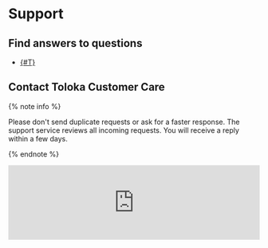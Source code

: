 # Support

## Find answers to questions

- [{#T}](./troubleshooting.md)

## Contact Toloka Customer Care

{% note info %}

Please don't send duplicate requests or ask for a faster response. The support service reviews all incoming requests. You will receive a reply within a few days.

{% endnote %}

<iframe width="100%" frameborder="0" src="https://forms.yandex.com/surveys/13464611.aae9597a9c66c630f2b7810fbddb942128830095/?lang=en&iframe=1&service=toloka-ai" id="registration"></iframe>